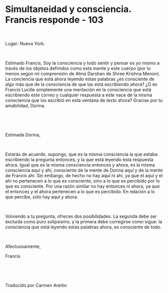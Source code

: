 # Simultaneidad y consciencia. Francis responde - 103



&nbsp;





Lugar: Nueva York.






&nbsp;






Estimado Francis, Soy la consciencia y todo sentir y pensar es yo mismo a trav&eacute;s de los objetos definidos como esta mente y este cuerpo (por lo menos seg&uacute;n mi comprensi&oacute;n de Atma Darshan de Shree Krishna Menon). La conciencia que est&aacute; ahora leyendo estas palabras &iquest;es consciente de algo m&aacute;s que de la consciencia de que las est&aacute; escribiendo ahora? &iquest;O es Francis Lucille simplemente una mentaci&oacute;n en la consciencia que est&aacute; escribiendo este correo y cualquier respuesta a &eacute;ste nace de la misma consciencia que los escribi&oacute; en esta ventana de texto ahora? Gracias por tu amabilidad, Dorina.






&nbsp;







&nbsp;






Estimada Dorina,






&nbsp;






Estar&aacute;s de acuerdo, supongo, que es la misma consciencia la que estaba escribiendo la pregunta entonces, y la que est&aacute; leyendo esta respuesta ahora. Igual que es la misma consciencia entonces y ahora, es la misma consciencia aqu&iacute; y ah&iacute;, consciente de la mente de Dorina aqu&iacute; y de la mente de Francis ah&iacute;. Sin embargo, de hecho no hay aqu&iacute; ni ah&iacute;, ya que el aqu&iacute; y el ah&iacute; no pertenecen a lo que es consciente, sino a lo que es percibido por lo que es consciente. Por una raz&oacute;n similar no hay entonces ni ahora, ya que el entonces y el ahora pertenecen a lo que es percibido. En relaci&oacute;n a lo que percibe, s&oacute;lo hay aqu&iacute; y ahora.






&nbsp;






Volviendo a tu pregunta, ofreces dos posibilidades. La segunda debe ser excluida como puro solipsismo, y la primera debe corregirse como sigue: la consciencia que est&aacute; leyendo estas palabras ahora, es consciente de todo.






&nbsp;






Afectuosamente, 





Francis 






&nbsp;







&nbsp;






Traducido por Carmen Areitio






&nbsp;







